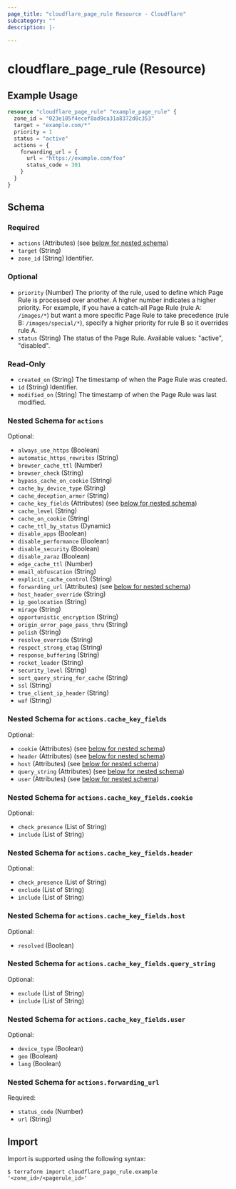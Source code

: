 ```yaml
---
page_title: "cloudflare_page_rule Resource - Cloudflare"
subcategory: ""
description: |-
  
---
```


# cloudflare_page_rule (Resource)



## Example Usage

```terraform
resource "cloudflare_page_rule" "example_page_rule" {
  zone_id = "023e105f4ecef8ad9ca31a8372d0c353"
  target = "example.com/*"
  priority = 1
  status = "active"
  actions = {
    forwarding_url = {
      url = "https://example.com/foo"
      status_code = 301
    }
  }
}
```

<!-- schema generated by tfplugindocs -->
## Schema

### Required

- `actions` (Attributes) (see [below for nested schema](#nestedatt--actions))
- `target` (String)
- `zone_id` (String) Identifier.

### Optional

- `priority` (Number) The priority of the rule, used to define which Page Rule is processed
over another. A higher number indicates a higher priority. For example,
if you have a catch-all Page Rule (rule A: `/images/*`) but want a more
specific Page Rule to take precedence (rule B: `/images/special/*`),
specify a higher priority for rule B so it overrides rule A.
- `status` (String) The status of the Page Rule.
Available values: "active", "disabled".

### Read-Only

- `created_on` (String) The timestamp of when the Page Rule was created.
- `id` (String) Identifier.
- `modified_on` (String) The timestamp of when the Page Rule was last modified.

<a id="nestedatt--actions"></a>
### Nested Schema for `actions`

Optional:

- `always_use_https` (Boolean)
- `automatic_https_rewrites` (String)
- `browser_cache_ttl` (Number)
- `browser_check` (String)
- `bypass_cache_on_cookie` (String)
- `cache_by_device_type` (String)
- `cache_deception_armor` (String)
- `cache_key_fields` (Attributes) (see [below for nested schema](#nestedatt--actions--cache_key_fields))
- `cache_level` (String)
- `cache_on_cookie` (String)
- `cache_ttl_by_status` (Dynamic)
- `disable_apps` (Boolean)
- `disable_performance` (Boolean)
- `disable_security` (Boolean)
- `disable_zaraz` (Boolean)
- `edge_cache_ttl` (Number)
- `email_obfuscation` (String)
- `explicit_cache_control` (String)
- `forwarding_url` (Attributes) (see [below for nested schema](#nestedatt--actions--forwarding_url))
- `host_header_override` (String)
- `ip_geolocation` (String)
- `mirage` (String)
- `opportunistic_encryption` (String)
- `origin_error_page_pass_thru` (String)
- `polish` (String)
- `resolve_override` (String)
- `respect_strong_etag` (String)
- `response_buffering` (String)
- `rocket_loader` (String)
- `security_level` (String)
- `sort_query_string_for_cache` (String)
- `ssl` (String)
- `true_client_ip_header` (String)
- `waf` (String)

<a id="nestedatt--actions--cache_key_fields"></a>
### Nested Schema for `actions.cache_key_fields`

Optional:

- `cookie` (Attributes) (see [below for nested schema](#nestedatt--actions--cache_key_fields--cookie))
- `header` (Attributes) (see [below for nested schema](#nestedatt--actions--cache_key_fields--header))
- `host` (Attributes) (see [below for nested schema](#nestedatt--actions--cache_key_fields--host))
- `query_string` (Attributes) (see [below for nested schema](#nestedatt--actions--cache_key_fields--query_string))
- `user` (Attributes) (see [below for nested schema](#nestedatt--actions--cache_key_fields--user))

<a id="nestedatt--actions--cache_key_fields--cookie"></a>
### Nested Schema for `actions.cache_key_fields.cookie`

Optional:

- `check_presence` (List of String)
- `include` (List of String)


<a id="nestedatt--actions--cache_key_fields--header"></a>
### Nested Schema for `actions.cache_key_fields.header`

Optional:

- `check_presence` (List of String)
- `exclude` (List of String)
- `include` (List of String)


<a id="nestedatt--actions--cache_key_fields--host"></a>
### Nested Schema for `actions.cache_key_fields.host`

Optional:

- `resolved` (Boolean)


<a id="nestedatt--actions--cache_key_fields--query_string"></a>
### Nested Schema for `actions.cache_key_fields.query_string`

Optional:

- `exclude` (List of String)
- `include` (List of String)


<a id="nestedatt--actions--cache_key_fields--user"></a>
### Nested Schema for `actions.cache_key_fields.user`

Optional:

- `device_type` (Boolean)
- `geo` (Boolean)
- `lang` (Boolean)



<a id="nestedatt--actions--forwarding_url"></a>
### Nested Schema for `actions.forwarding_url`

Required:

- `status_code` (Number)
- `url` (String)

## Import

Import is supported using the following syntax:

```shell
$ terraform import cloudflare_page_rule.example '<zone_id>/<pagerule_id>'
```
